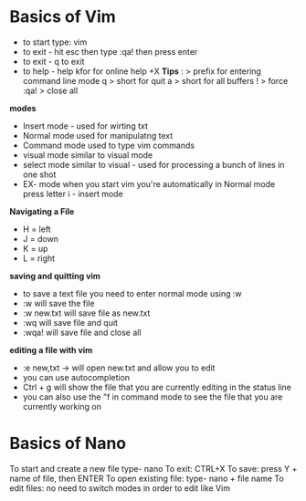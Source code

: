 # Basics of Vim
* to start type: vim     
* to exit - hit esc then type :qa! then press enter 
* to exit - q<Enter> to exit 
* to help - help<Enter> kfor <F1> for online help
+X
**Tips**
: > prefix for entering command line mode 
q > short for quit 
a > short for all buffers
! > force 
:qa! > close all 

**modes**
* Insert mode - used for wirting txt 
* Normal mode used for manipulatng text 
* Command mode used to type vim commands 
* visual mode similar to visual mode 
* select mode similar to visual - used for processing a bunch of lines in one shot 
* EX- mode 
when you start vim you're automatically in  Normal mode 
press letter i - insert mode 

**Navigating a File** 
* H = left
* J = down 
* K = up
* L = right 

**saving and quitting vim** 
* to save a text file you need to enter normal mode using :w 
* :w will save the file 
* :w new.txt will save file as new.txt
* :wq will save file and quit 
* :wqa! will save file and close all 

**editing a file with vim**
* :e new,txt -> will open new.txt and allow you to edit 
* you can use autocompletion 
* Ctrl + g will show the file that you are currently editing in the status line 
* you can also use the "f in command mode to see the file that you are currently working on 

# Basics of Nano 
To start and create a new file type- nano 
To exit: CTRL+X
To save: press Y + name of file, then ENTER
To open existing file: type- nano + file name
To edit files: no need to switch modes in order to edit like Vim
